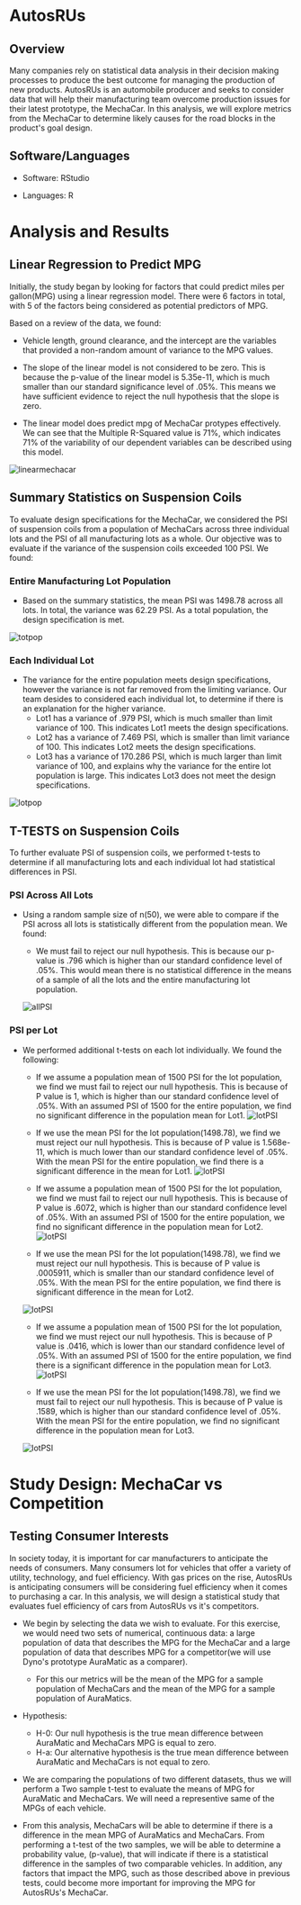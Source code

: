 # AutosRUs

## Overview

Many companies rely on statistical data analysis in their decision making processes to produce the best outcome for managing the production of new products.  AutosRUs is an automobile producer and seeks to consider data that will help their manufacturing team overcome production issues for their latest prototype, the MechaCar.  In this analysis, we will explore metrics from the MechaCar to determine likely causes for the road blocks in the product's goal design.  

## Software/Languages

- Software: RStudio

- Languages: R


# Analysis and Results


## Linear Regression to Predict MPG

Initially, the study began by looking for factors that could predict miles per gallon(MPG) using a linear regression model.  There were 6 factors in total, with 5 of the factors being considered as potential predictors of MPG.  

Based on a review of the data, we found:
- Vehicle length, ground clearance, and the intercept are the variables that provided a non-random amount of variance to the MPG values.

- The slope of the linear model is not considered to be zero.  This is because the p-value of the linear model is 5.35e-11, which is much smaller than our standard significance level of .05%.  This means we have sufficient evidence to reject the null hypothesis that the slope is zero. 

- The linear model does predict mpg of MechaCar protypes effectively.  We can see that the Multiple R-Squared value is 71%, which indicates 71% of the variability of our dependent variables can be described using this model.  

![linearmechacar](Resources/linearmechacar.png)

## Summary Statistics on Suspension Coils

To evaluate design specifications for the MechaCar, we considered the PSI of suspension coils from a population of MechaCars across three individual lots and the PSI of all manufacturing lots as a whole.  Our objective was to evaluate if the variance of the suspension coils exceeded 100 PSI.  We found:

### Entire Manufacturing Lot Population

- Based on the summary statistics, the mean PSI was 1498.78 across all lots.  In total, the variance was 62.29 PSI.  As a total population, the design specification is met.

![totpop](Resources/totpop.png)

### Each Individual Lot

- The variance for the entire population meets design specifications, however the variance is not far removed from the limiting variance.  Our team desides to considered each individual lot, to determine if there is an explanation for the higher variance.  
  - Lot1 has a variance of .979 PSI, which is much smaller than limit variance of 100.  This indicates Lot1 meets the design specifications.
  - Lot2 has a variance of 7.469 PSI, which is smaller than limit variance of 100.  This indicates Lot2 meets the design specifications.
  - Lot3 has a variance of 170.286 PSI, which is much larger than limit variance of 100, and explains why the variance for the entire lot population is large.  This indicates Lot3 does not meet the design specifications.

![lotpop](Resources/lotpop.png)



## T-TESTS on Suspension Coils

To further evaluate PSI of suspension coils, we performed t-tests to determine if all manufacturing lots and each individual lot had statistical differences in PSI. 


### PSI Across All Lots

- Using a random sample size of n(50), we were able to compare if the PSI across all lots is statistically different from the population mean.  We found:
  - We must fail to reject our null hypothesis.  This is because our p-value is .796 which is higher than our standard confidence level of .05%.  This would mean there is no statistical difference in the means of a sample of all the lots and the entire manufacturing lot population.

  ![allPSI](Resources/allPSI.png)


### PSI per Lot

- We performed additional t-tests on each lot individually.  We found the following:

  - If we assume a population mean of 1500 PSI for the lot population, we find we must fail to reject our null hypothesis.  This is because of P value is 1, which is higher than our standard confidence level of .05%. With an assumed PSI of 1500 for the entire population, we find no significant difference in the population mean for Lot1. 
  ![lotPSI](Resources/lot11500PSI.png)
  
  - If we use the mean PSI for the lot population(1498.78), we find we must reject our null hypothesis.  This is because of P value is 1.568e-11, which is much lower than our standard confidence level of .05%. With the mean PSI for the entire population, we find there is a significant difference in the mean for Lot1. 
  ![lotPSI](Resources/lot1PSI.png)
  
  - If we assume a population mean of 1500 PSI for the lot population, we find we must fail to reject our null hypothesis.  This is because of P value is .6072, which is higher than our standard confidence level of .05%. With an assumed PSI of 1500 for the entire population, we find no significant difference in the population mean for Lot2. 
  ![lotPSI](Resources/lot21500PSI.png)
  
  - If we use the mean PSI for the lot population(1498.78), we find we must reject our null hypothesis.  This is because of P value is .0005911, which is smaller than our standard confidence level of .05%. With the mean PSI for the entire population, we find there is significant difference in the mean for Lot2. 
  
  ![lotPSI](Resources/lot2PSI.png)
  
  - If we assume a population mean of 1500 PSI for the lot population, we find we must reject our null hypothesis.  This is because of P value is .0416, which is lower than our standard confidence level of .05%. With an assumed PSI of 1500 for the entire population, we find there is a significant difference in the population mean for Lot3.
  ![lotPSI](Resources/lot31500PSI.png)
  
  - If we use the mean PSI for the lot population(1498.78), we find we must fail to reject our null hypothesis.  This is because of P value is .1589, which is higher than our standard confidence level of .05%. With the mean PSI for the entire population, we find no significant difference in the population mean for Lot3.
  
  ![lotPSI](Resources/lot3PSI.png)

# Study Design: MechaCar vs Competition

## Testing Consumer Interests

In society today, it is important for car manufacturers to anticipate the needs of consumers.  Many consumers lot for vehicles that offer a variety of utility, technology, and fuel efficiency.  With gas prices on the rise, AutosRUs is anticipating consumers will be considering fuel efficiency when it comes to purchasing a car.  In this analysis, we will design a statistical study that evaluates fuel efficiency of cars from AutosRUs vs it's competitors.

- We begin by selecting the data we wish to evaluate.  For this exercise, we would need two sets of numerical, continuous data: a large population of data that describes the MPG for the MechaCar and a large population of data that describes MPG for a competitor(we will use Dyno's prototype AuraMatic as a comparer).
  - For this our metrics will be the mean of the MPG for a sample population of MechaCars and the mean of the MPG for a sample population of AuraMatics.

- Hypothesis:
  - H-0: Our null hypothesis is the true mean difference between AuraMatic and MechaCars MPG is equal to zero.
  - H-a: Our alternative hypothesis is the true mean difference between AuraMatic and MechaCars is not equal to zero.

- We are comparing the populations of two different datasets, thus we will perform a Two sample t-test to evaluate the means of MPG for AuraMatic and MechaCars.  We will need a representive same of the MPGs of each vehicle.

- From this analysis, MechaCars will be able to determine if there is a difference in the mean MPG of AuraMatics and MechaCars.  From performing a t-test of the two samples, we will be able to determine a probability value, (p-value), that will indicate if there is a statistical difference in the samples of two comparable vehicles. In addition, any factors that impact the MPG, such as those described above in previous tests, could become more important for improving the MPG for AutosRUs's MechaCar.

